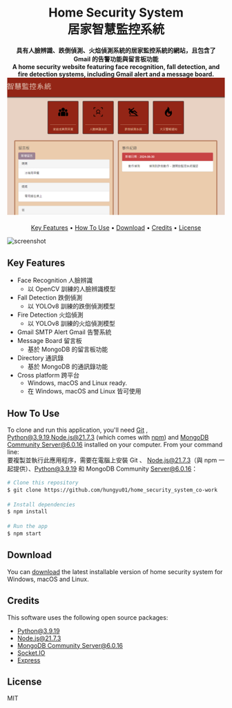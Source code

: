 
<h1 align="center">
  Home Security System
  <br>
  居家智慧監控系統
</h1>

<h4 align="center">具有人臉辨識、跌倒偵測、火焰偵測系統的居家監控系統的網站，且包含了 Gmail 的告警功能與留言板功能
<br>
A home security website featuring face recognition, fall detection, and fire detection systems, including Gmail alert and a message board.  
<img src="https://github.com/hungyu01/home_security_system_co-work/blob/main/public/example.png" alt="Home_Security_System" width: 600px>
</h4>

<p align="center">
  <a href="#key-features">Key Features</a> •
  <a href="#how-to-use">How To Use</a> •
  <a href="#download">Download</a> •
  <a href="#credits">Credits</a> •
  <a href="#license">License</a>
</p>

![screenshot](https://raw.githubusercontent.com/amitmerchant1990/electron-markdownify/master/app/img/markdownify.gif)

## Key Features

* Face Recognition 人臉辨識
  - 以 OpenCV 訓練的人臉辨識模型
* Fall Detection 跌倒偵測
  - 以 YOLOv8 訓練的跌倒偵測模型
* Fire Detection 火焰偵測
  - 以 YOLOv8 訓練的火焰偵測模型
* Gmail SMTP Alert Gmail 告警系統
* Message Board 留言板
  - 基於 MongoDB 的留言板功能
* Directory 通訊錄
  - 基於 MongoDB 的通訊錄功能
* Cross platform 跨平台
  - Windows, macOS and Linux ready.
  - 在 Windows, macOS and Linux 皆可使用

## How To Use

To clone and run this application, you'll need [Git](https://git-scm.com) , [Python@3.9.19](https://www.python.org/downloads/),[Node.js@21.7.3](https://nodejs.org/en/download/) (which comes with [npm](http://npmjs.com)) and [MongoDB Community Server@6.0.16](https://www.mongodb.com/try/download/community) installed on your computer. From your command line:
<br>
要複製並執行此應用程序，需要在電腦上安裝 Git 、 Node.js@21.7.3（與 npm 一起提供）、Python@3.9.19 和 MongoDB Community Server@6.0.16：

```bash
# Clone this repository
$ git clone https://github.com/hungyu01/home_security_system_co-work

# Install dependencies
$ npm install

# Run the app
$ npm start
```


## Download

You can [download](https://github.com/hungyu01/home_security_system_co-work) the latest installable version of home security system for Windows, macOS and Linux.

## Credits

This software uses the following open source packages:

- [Python@3.9.19](https://www.python.org/downloads/)
- [Node.js@21.7.3](https://nodejs.org/)
- [MongoDB Community Server@6.0.16](https://www.mongodb.com/try/download/community)
- [Socket.IO](https://socket.io/)
- [Express](https://expressjs.com/)

## License

MIT
